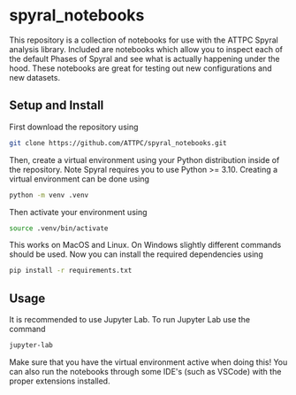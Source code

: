 # spyral_notebooks

This repository is a collection of notebooks for use with the ATTPC Spyral analysis library. Included are notebooks which allow you to inspect each of the default Phases of Spyral and see what is actually happening under the hood. These notebooks are great for testing out new configurations and new datasets.

## Setup and Install

First download the repository using

```bash
git clone https://github.com/ATTPC/spyral_notebooks.git
```

Then, create a virtual environment using your Python distribution inside of the repository. Note Spyral requires you to use Python >= 3.10. Creating a virtual environment can be done using

```bash
python -m venv .venv
```

Then activate your environment using

```bash
source .venv/bin/activate
```

This works on MacOS and Linux. On Windows slightly different commands should be used. Now you can install the required dependencies using

```bash
pip install -r requirements.txt
```

## Usage

It is recommended to use Jupyter Lab. To run Jupyter Lab use the command

```bash
jupyter-lab
```

Make sure that you have the virtual environment active when doing this! You can also run the notebooks through some IDE's (such as VSCode) with the proper extensions installed.
